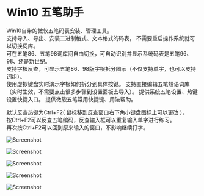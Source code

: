 # Win10 五笔助手
Win10自带的微软五笔码表安装、管理工具。  
支持导入、导出、安装二进制格式、文本格式的码表， 不需要重启操作系统就可以切换词库。   
可在五笔86、五笔98词库间自由切换，可自动识别并显示系统码表是五笔96、98、还是新世纪。    
支持字根反查，可显示五笔86、98版字根拆分图示（不仅支持单字，也可以支持词组）。  
使用虚拟键盘实时演示字根如何拆分到具体按键。
支持直接编辑五笔短语词库（实时生效，不需要点击很多步骤到设置面板去导入）。
提供系统五笔设置、热键设置快捷入口。
提供微软五笔常用快捷键、用法帮助。  

默认反查热键为Ctrl+F2( 鼠标移到反查窗口右下角小键盘图标上可以更改 )，  
按Ctrl+F2可以反查五笔编码，反查输入框可以重复输入单字进行练习。  
再次按Ctrl+F2可以回到原来输入的窗口，不影响继续打字。  


![Screenshot](https://github.com/aardio/wubi-lex/raw/master/screenshots/1.jpg)

![Screenshot](https://github.com/aardio/wubi-lex/raw/master/screenshots/2.jpg)

![Screenshot](https://github.com/aardio/wubi-lex/raw/master/screenshots/3.jpg)

![Screenshot](https://github.com/aardio/wubi-lex/raw/master/screenshots/4.jpg)

![Screenshot](https://github.com/aardio/wubi-lex/raw/master/screenshots/5.jpg)